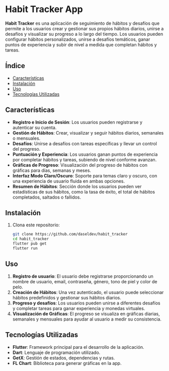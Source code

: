 # Habit Tracker App

**Habit Tracker** es una aplicación de seguimiento de hábitos y desafíos que permite a los usuarios crear y gestionar sus propios hábitos diarios, unirse a desafíos y visualizar su progreso a lo largo del tiempo. Los usuarios pueden configurar hábitos personalizados, unirse a desafíos temáticos, ganar puntos de experiencia y subir de nivel a medida que completan hábitos y tareas.

## Índice

- [Características](#características)
- [Instalación](#instalación)
- [Uso](#uso)
- [Tecnologías Utilizadas](#tecnologías-utilizadas)

## Características

- **Registro e Inicio de Sesión**: Los usuarios pueden registrarse y autenticar su cuenta.
- **Gestión de Hábitos**: Crear, visualizar y seguir hábitos diarios, semanales o mensuales.
- **Desafíos**: Unirse a desafíos con tareas específicas y llevar un control del progreso.
- **Puntuación y Experiencia**: Los usuarios ganan puntos de experiencia por completar hábitos y tareas, subiendo de nivel conforme avanzan.
- **Gráficas de Progreso**: Visualización del progreso de hábitos con gráficas para días, semanas y meses.
- **Interfaz Modo Claro/Oscuro**: Soporte para temas claro y oscuro, con una experiencia de usuario fluida en ambas opciones.
- **Resumen de Hábitos**: Sección donde los usuarios pueden ver estadísticas de sus hábitos, como la tasa de éxito, el total de hábitos completados, saltados o fallidos.

## Instalación

1. Clona este repositorio:
   ```bash
   git clone https://github.com/daseldev/habit_tracker
   cd habit_tracker
   flutter pub get
   flutter run

## Uso

1. **Registro de usuario**: El usuario debe registrarse proporcionando un nombre de usuario, email, contraseña, género, tono de piel y color de pelo.
2. **Creación de Hábitos**: Una vez autenticado, el usuario puede seleccionar hábitos predefinidos y gestionar sus hábitos diarios.
3. **Progreso y desafíos**: Los usuarios pueden unirse a diferentes desafíos y completar tareas para ganar experiencia y monedas virtuales.
4. **Visualización de Gráficas**: El progreso se visualiza en gráficas diarias, semanales y mensuales para ayudar al usuario a medir su consistencia.

## Tecnologías Utilizadas

- **Flutter**: Framework principal para el desarrollo de la aplicación.
- **Dart**: Lenguaje de programación utilizado.
- **GetX**: Gestión de estados, dependencias y rutas.
- **FL Chart**: Biblioteca para generar gráficas en la app.



